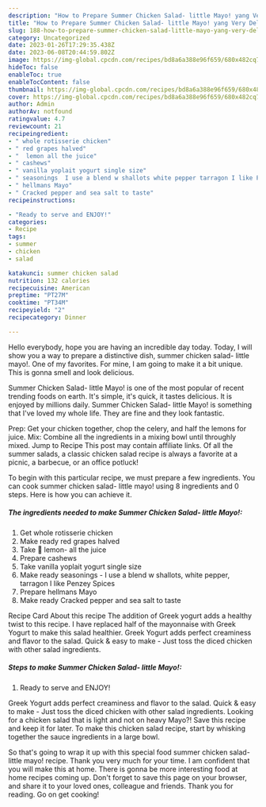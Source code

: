 ```yaml
---
description: "How to Prepare Summer Chicken Salad- little Mayo! yang Very Delicious"
title: "How to Prepare Summer Chicken Salad- little Mayo! yang Very Delicious"
slug: 188-how-to-prepare-summer-chicken-salad-little-mayo-yang-very-delicious
category: Uncategorized
date: 2023-01-26T17:29:35.438Z
date: 2023-06-08T20:44:59.802Z
image: https://img-global.cpcdn.com/recipes/bd8a6a388e96f659/680x482cq70/summer-chicken-salad-little-mayo-recipe-main-photo.jpg
hideToc: false
enableToc: true
enableTocContent: false
thumbnail: https://img-global.cpcdn.com/recipes/bd8a6a388e96f659/680x482cq70/summer-chicken-salad-little-mayo-recipe-main-photo.jpg
cover: https://img-global.cpcdn.com/recipes/bd8a6a388e96f659/680x482cq70/summer-chicken-salad-little-mayo-recipe-main-photo.jpg
author: Admin
authorAv: notfound
ratingvalue: 4.7
reviewcount: 21
recipeingredient:
- " whole rotisserie chicken"
- " red grapes halved"
- "  lemon all the juice"
- " cashews"
- " vanilla yoplait yogurt single size"
- " seasonings  I use a blend w shallots white pepper tarragon I like Penzey Spices"
- " hellmans Mayo"
- " Cracked pepper and sea salt to taste"
recipeinstructions:

- "Ready to serve and ENJOY!"
categories:
- Recipe
tags:
- summer
- chicken
- salad

katakunci: summer chicken salad 
nutrition: 132 calories
recipecuisine: American
preptime: "PT27M"
cooktime: "PT34M"
recipeyield: "2"
recipecategory: Dinner

---
```



Hello everybody, hope you are having an incredible day today. Today, I will show you a way to prepare a distinctive dish, summer chicken salad- little mayo!. One of my favorites. For mine, I am going to make it a bit unique. This is gonna smell and look delicious.

Summer Chicken Salad- little Mayo! is one of the most popular of recent trending foods on earth. It's simple, it's quick, it tastes delicious. It is enjoyed by millions daily. Summer Chicken Salad- little Mayo! is something that I've loved my whole life. They are fine and they look fantastic.

Prep: Get your chicken together, chop the celery, and half the lemons for juice. Mix: Combine all the ingredients in a mixing bowl until throughly mixed. Jump to Recipe This post may contain affiliate links. Of all the summer salads, a classic chicken salad recipe is always a favorite at a picnic, a barbecue, or an office potluck!


To begin with this particular recipe, we must prepare a few ingredients. You can cook summer chicken salad- little mayo! using 8 ingredients and 0 steps. Here is how you can achieve it.

<!--inarticleads1-->

##### The ingredients needed to make Summer Chicken Salad- little Mayo!:

1. Get  whole rotisserie chicken
1. Make ready  red grapes halved
1. Take  🍋 lemon- all the juice
1. Prepare  cashews
1. Take  vanilla yoplait yogurt single size
1. Make ready  seasonings - I use a blend w shallots, white pepper, tarragon I like Penzey Spices
1. Prepare  hellmans Mayo
1. Make ready  Cracked pepper and sea salt to taste


Recipe Card About this recipe The addition of Greek yogurt adds a healthy twist to this recipe. I have replaced half of the mayonnaise with Greek Yogurt to make this salad healthier. Greek Yogurt adds perfect creaminess and flavor to the salad. Quick &amp; easy to make - Just toss the diced chicken with other salad ingredients. 

<!--inarticleads2-->

##### Steps to make Summer Chicken Salad- little Mayo!:


1. Ready to serve and ENJOY!

Greek Yogurt adds perfect creaminess and flavor to the salad. Quick &amp; easy to make - Just toss the diced chicken with other salad ingredients. Looking for a chicken salad that is light and not on heavy Mayo?! Save this recipe and keep it for later. To make this chicken salad recipe, start by whisking together the sauce ingredients in a large bowl. 

So that's going to wrap it up with this special food summer chicken salad- little mayo! recipe. Thank you very much for your time. I am confident that you will make this at home. There is gonna be more interesting food at home recipes coming up. Don't forget to save this page on your browser, and share it to your loved ones, colleague and friends. Thank you for reading. Go on get cooking!
